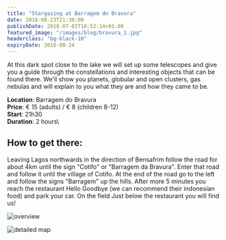 ```yaml
---
title: "Stargazing at Barragem do Bravura"
date: 2018-08-23T21:30:00
publishDate: 2018-07-02T10:52:14+01:00
featured_image: "/images/blog/bravura_1.jpg"
headerclass: "bg-black-10"
expiryDate: 2018-08-24
---
```


At this dark spot close to the lake we will set up some telescopes and give you a guide through the constellations and interesting objects that can be found there.
We'll show you planets, globular and open clusters, gas nebulas and will explain to you what they are and how they came to be.

<!--more-->


__Location__: Barragem do Bravura\
__Price__: &euro; 15 (adults) / &euro; 8 (children 8-12)\
__Start__: 21h30\
__Duration__: 2 hours\

## How to get there:

Leaving Lagos northwards in the direction of Bensafrim follow the road for about 4km until the sign "Cotifo" or "Barragem da Bravura".
Enter that road and follow it until the village of Cotifo.
At the end of the road go to the left and follow the signs "Barragem" up the hills.
After more 5 minutes you reach the restaurant Hello Goodbye (we can recommend their indonesian food) and park your car. On the field Just below the restaurant you will find us!

![overview](../../images/blog/bravura-large.png)



![detailed map](../../images/blog/bravura-detail.png)
